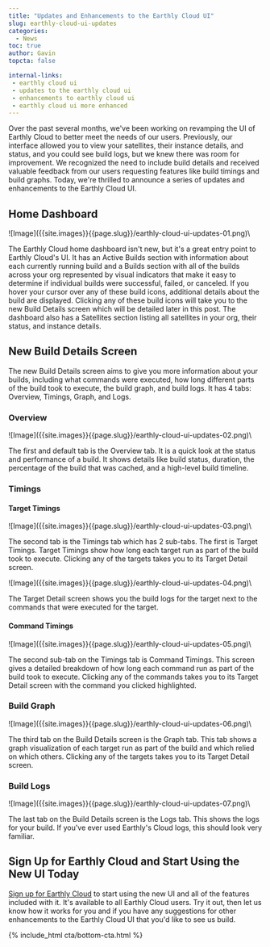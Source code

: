 ```yaml
---
title: "Updates and Enhancements to the Earthly Cloud UI"
slug: earthly-cloud-ui-updates
categories:
  - News
toc: true
author: Gavin
topcta: false

internal-links:
 - earthly cloud ui
 - updates to the earthly cloud ui
 - enhancements to earthly cloud ui
 - earthly cloud ui more enhanced
---
```


Over the past several months, we've been working on revamping the UI of Earthly Cloud to better meet the needs of our users. Previously, our interface allowed you to view your satellites, their instance details, and status, and you could see build logs, but we knew there was room for improvement. We recognized the need to include build details and received valuable feedback from our users requesting features like build timings and build graphs. Today, we're thrilled to announce a series of updates and enhancements to the Earthly Cloud UI.

## Home Dashboard

<div class="wide">
![Image]({{site.images}}{{page.slug}}/earthly-cloud-ui-updates-01.png)\
</div>

The Earthly Cloud home dashboard isn't new, but it's a great entry point to Earthly Cloud's UI. It has an Active Builds section with information about each currently running build and a Builds section with all of the builds across your org represented by visual indicators that make it easy to determine if individual builds were successful, failed, or canceled. If you hover your cursor over any of these build icons, additional details about the build are displayed. Clicking any of these build icons will take you to the new Build Details screen which will be detailed later in this post. The dashboard also has a Satellites section listing all satellites in your org, their status, and instance details.

## New Build Details Screen

The new Build Details screen aims to give you more information about your builds, including what commands were executed, how long different parts of the build took to execute, the build graph, and build logs. It has 4 tabs: Overview, Timings, Graph, and Logs.

### Overview

<div class="wide">
![Image]({{site.images}}{{page.slug}}/earthly-cloud-ui-updates-02.png)\
</div>

The first and default tab is the Overview tab. It is a quick look at the status and performance of a build. It shows details like build status, duration, the percentage of the build that was cached, and a high-level build timeline.

### Timings

#### Target Timings

<div class="wide">
![Image]({{site.images}}{{page.slug}}/earthly-cloud-ui-updates-03.png)\
</div>

The second tab is the Timings tab which has 2 sub-tabs. The first is Target Timings. Target Timings show how long each target run as part of the build took to execute. Clicking any of the targets takes you to its Target Detail screen.

<div class="wide">
![Image]({{site.images}}{{page.slug}}/earthly-cloud-ui-updates-04.png)\
</div>

The Target Detail screen shows you the build logs for the target next to the commands that were executed for the target.

#### Command Timings

<div class="wide">
![Image]({{site.images}}{{page.slug}}/earthly-cloud-ui-updates-05.png)\
</div>

The second sub-tab on the Timings tab is Command Timings. This screen gives a detailed breakdown of how long each command run as part of the build took to execute. Clicking any of the commands takes you to its Target Detail screen with the command you clicked highlighted.

### Build Graph

<div class="wide">
![Image]({{site.images}}{{page.slug}}/earthly-cloud-ui-updates-06.png)\
</div>

The third tab on the Build Details screen is the Graph tab. This tab shows a graph visualization of each target run as part of the build and which relied on which others. Clicking any of the targets takes you to its Target Detail screen.

### Build Logs

<div class="wide">
![Image]({{site.images}}{{page.slug}}/earthly-cloud-ui-updates-07.png)\
</div>

The last tab on the Build Details screen is the Logs tab. This shows the logs for your build. If you've ever used Earthly's Cloud logs, this should look very familiar.

## Sign Up for Earthly Cloud and Start Using the New UI Today

[Sign up for Earthly Cloud](https://cloud.earthly.dev/login) to start using the new UI and all of the features included with it. It's available to all Earthly Cloud users. Try it out, then let us know how it works for you and if you have any suggestions for other enhancements to the Earthly Cloud UI that you'd like to see us build.

{% include_html cta/bottom-cta.html %}
